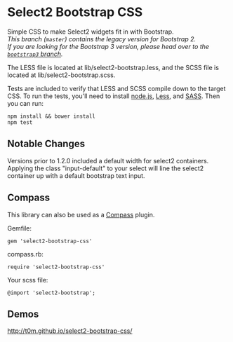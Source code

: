 # Select2 Bootstrap CSS

Simple CSS to make Select2 widgets fit in with Bootstrap.  
*This branch (`master`) contains the legacy version for Bootstrap 2.  
If you are looking for the Bootstrap 3 version, please head over to the [`bootstrap3` branch](https://github.com/t0m/select2-bootstrap-css/tree/bootstrap3).*

The LESS file is located at lib/select2-bootstrap.less, and the SCSS file is located at lib/select2-bootstrap.scss.

Tests are included to verify that LESS and SCSS compile down to the target CSS. To run the tests, you'll need to install [node.js](http://nodejs.org/), [Less](http://lesscss.org/), and [SASS](http://sass-lang.com/). Then you can run:

    npm install && bower install
    npm test

## Notable Changes

Versions prior to 1.2.0 included a default width for select2 containers. Applying the class "input-default" to your select will line the select2 container up with a default bootstrap text input.

## Compass

This library can also be used as a [Compass](http://compass-style.org/) plugin.

Gemfile:

    gem 'select2-bootstrap-css'

compass.rb:

    require 'select2-bootstrap-css'

Your scss file:

    @import 'select2-bootstrap';

## Demos

http://t0m.github.io/select2-bootstrap-css/
